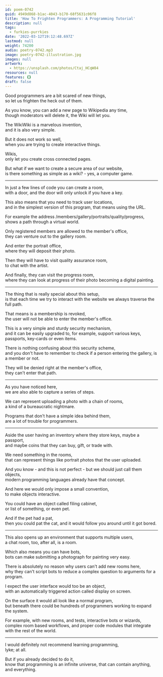 ```yaml
---
id: poem-0742
guid: 4949d868-b1ac-4043-b170-68f5631c06f8
title: 'How To Frighten Programmers: A Programming Tutorial'
description: null
tags:
  - furkies-purrkies
date: '2022-03-12T19:12:48.697Z'
lastmod: null
weight: 74200
audio: poetry-0742.mp3
image: poetry-0742-illustration.jpg
images: null
artwork:
  - https://unsplash.com/photos/Ctaj_HCqW84
resources: null
features: {}
draft: false
---
```


Good programmers are a bit scared of new things,\
so let us frighten the heck out of them.

As you know, you can add a new page to Wikipedia any time,\
though moderators will delete it, the Wiki will let you.

The WikiWiki is a marvelous invention,\
and it is also very simple.

But it does not work so well,\
when you are trying to create interactive things.

Wikis,\
only let you create cross connected pages.

But what if we want to create a secure area of our website,\
is there something as simple as a wiki? - yes, a computer game.

---

In just a few lines of code you can create a room,\
with a door, and the door will only unlock if you have a key.

This also means that you need to track user locations,\
and in the simplest version of this program, that means using the URL.

For example the address /members/gallery/portraits/quality/progress,\
shows a path through a virtual world.

Only registered members are allowed to the member's office,\
they can venture out to the gallery room.

And enter the portrait office,\
where they will deposit their photo.

Then they will have to visit quality assurance room,\
to chat with the artist.

And finally, they can visit the progress room,\
where they can look at progress of their photo becoming a digital painting.

---

The thing that is really special about this setup,\
is that each time we try to interact with the website we always traverse the full path.

That means is a membership is revoked,\
the user will not be able to enter the member's office.

This is a very simple and sturdy security mechanism,\
and it can be easily upgraded to, for example, support various keys, passports, key-cards or even items.

There is nothing confusing about this security scheme,\
and you don't have to remember to check if a person entering the gallery, is a member or not.

They will be denied right at the member's office,\
they can't enter that path.

---

As you have noticed here,\
we are also able to capture a series of steps.

We can represent uploading a photo with a chain of rooms,\
a kind of a bureaucratic nightmare.

Programs that don't have a simple idea behind them,\
are a lot of trouble for programmers.

---

Aside the user having an inventory where they store keys, maybe a passport,\
and maybe coins that they can buy, gift, or trade with.

We need something in the rooms,\
that can represent things like portrait photos that the user uploaded.

And you know - and this is not perfect - but we should just call them objects,\
modern programming languages already have that concept.

And here we would only impose a small convention,\
to make objects interactive.

You could have an object called filing cabinet,\
or list of something, or even pet.

And if the pet had a pat,\
then you could pat the cat, and it would follow you around until it got bored.

---

This also opens up an environment that supports multiple users,\
a chat room, too, after all, is a room.

Which also means you can have bots,\
bots can make submitting a photograph for painting very easy.

There is absolutely no reason why users can't add new rooms here,\
why they can't script bots to reduce a complex question to arguments for a program.

I expect the user interface would too be an object,\
with an automatically triggered action called display on screen.

On the surface it would all look like a normal program,\
but beneath there could be hundreds of programmers working to expand the system.

For example, with new rooms, and tests, interactive bots or wizards,\
complex room based workflows, and proper code modules that integrate with the rest of the world.

---

I would definitely not recommend learning programming,\
lyke; at all.

But if you already decided to do it,\
know that programming is an infinite universe, that can contain anything, and everything.
